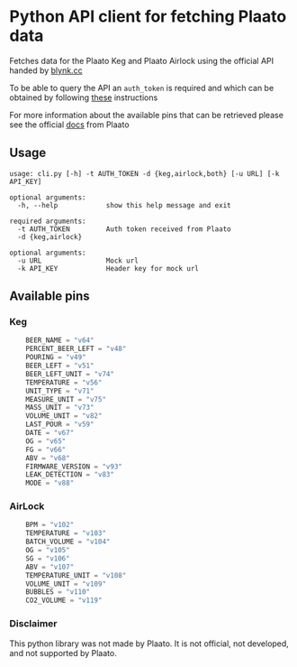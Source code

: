 # Python API client for fetching Plaato data

Fetches data for the Plaato Keg and Plaato Airlock using the official API handed by [blynk.cc](blynk.cc)

To be able to query the API an `auth_token` is required and which can be obtained by following [these](https://plaato.zendesk.com/hc/en-us/articles/360003234717-Auth-token) instructions

For more information about the available pins that can be retrieved please see the official [docs](https://plaato.zendesk.com/hc/en-us/articles/360003234877-Pins) from Plaato

## Usage
```
usage: cli.py [-h] -t AUTH_TOKEN -d {keg,airlock,both} [-u URL] [-k API_KEY]

optional arguments:
  -h, --help            show this help message and exit

required arguments:
  -t AUTH_TOKEN         Auth token received from Plaato
  -d {keg,airlock}

optional arguments:
  -u URL                Mock url
  -k API_KEY            Header key for mock url
```

## Available pins

### Keg
```python
    BEER_NAME = "v64"
    PERCENT_BEER_LEFT = "v48"
    POURING = "v49"
    BEER_LEFT = "v51"
    BEER_LEFT_UNIT = "v74"
    TEMPERATURE = "v56"
    UNIT_TYPE = "v71"
    MEASURE_UNIT = "v75"
    MASS_UNIT = "v73"
    VOLUME_UNIT = "v82"
    LAST_POUR = "v59"
    DATE = "v67"
    OG = "v65"
    FG = "v66"
    ABV = "v68"
    FIRMWARE_VERSION = "v93"
    LEAK_DETECTION = "v83"
    MODE = "v88"
```

### AirLock
```python
    BPM = "v102"
    TEMPERATURE = "v103"
    BATCH_VOLUME = "v104"
    OG = "v105"
    SG = "v106"
    ABV = "v107"
    TEMPERATURE_UNIT = "v108"
    VOLUME_UNIT = "v109"
    BUBBLES = "v110"
    CO2_VOLUME = "v119"
```

### Disclaimer
This python library was not made by Plaato. It is not official, not developed, and not supported by Plaato.
